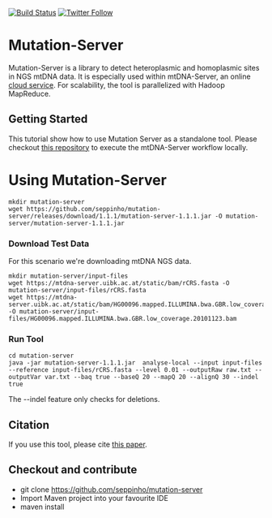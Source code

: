 [![Build Status](https://travis-ci.org/seppinho/mutation-server.svg?branch=master)](https://travis-ci.org/seppinho/mutation-server)
[![Twitter Follow](https://img.shields.io/twitter/follow/mtdnaserver.svg?style=social&label=Follow)](https://twitter.com/mtdnaserver)

# Mutation-Server

Mutation-Server is a library to detect heteroplasmic and homoplasmic sites in NGS mtDNA data. 
It is especially used within mtDNA-Server, an online [cloud service](https://mtdna-server.uibk.ac.at). For scalability, the tool is parallelized with Hadoop MapReduce. 

## Getting Started
This tutorial show how to use Mutation Server as a standalone tool. Please checkout [this repository](https://github.com/seppinho/mtdna-server-workflow) to execute the mtDNA-Server workflow locally. 

# Using Mutation-Server

```
mkdir mutation-server
wget https://github.com/seppinho/mutation-server/releases/download/1.1.1/mutation-server-1.1.1.jar -O mutation-server/mutation-server-1.1.1.jar
```
### Download Test Data

For this scenario we're downloading mtDNA NGS data.

```
mkdir mutation-server/input-files
wget https://mtdna-server.uibk.ac.at/static/bam/rCRS.fasta -O mutation-server/input-files/rCRS.fasta
wget https://mtdna-server.uibk.ac.at/static/bam/HG00096.mapped.ILLUMINA.bwa.GBR.low_coverage.20101123.bam  -O mutation-server/input-files/HG00096.mapped.ILLUMINA.bwa.GBR.low_coverage.20101123.bam
```
### Run Tool
```
cd mutation-server
java -jar mutation-server-1.1.1.jar  analyse-local --input input-files  --reference input-files/rCRS.fasta --level 0.01 --outputRaw raw.txt --outputVar var.txt --baq true --baseQ 20 --mapQ 20 --alignQ 30 --indel true
```
The --indel feature only checks for deletions. 

## Citation

If you use this tool, please cite [this paper](http://nar.oxfordjournals.org/content/early/2016/04/15/nar.gkw247.full).

## Checkout and contribute
* git clone https://github.com/seppinho/mutation-server
* Import Maven project into your favourite IDE
* maven install
